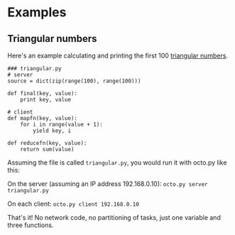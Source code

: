 # Examples #

## Triangular numbers ##

Here's an example calculating and printing the first 100 [triangular numbers](http://en.wikipedia.org/wiki/Triangular_number).

```
### triangular.py
# server
source = dict(zip(range(100), range(100)))

def final(key, value):
    print key, value

# client
def mapfn(key, value):
    for i in range(value + 1):
        yield key, i

def reducefn(key, value):
    return sum(value)
```

Assuming the file is called `triangular.py`, you would run it with octo.py like this:

On the server (assuming an IP address 192.168.0.10):
`octo.py server triangular.py`

On each client:
`octo.py client 192.168.0.10`

That's it! No network code, no partitioning of tasks, just one variable and three functions.